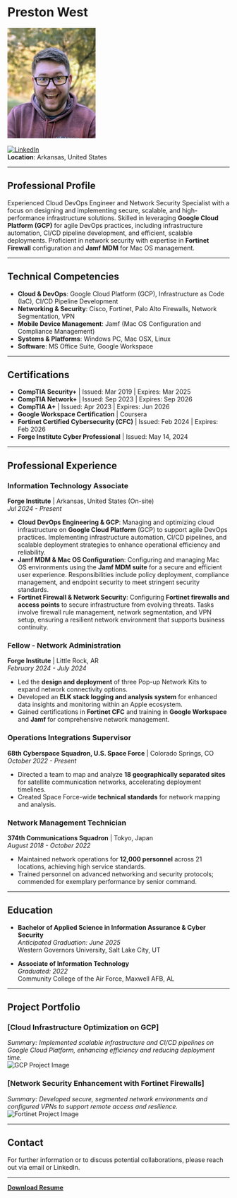# Preston West

<img src="Picture.jpg" alt="Image description" width="200" height="250"/>

[![LinkedIn](https://img.shields.io/badge/LinkedIn-Connect-blue)](https://www.linkedin.com)  
**Location**: Arkansas, United States  

<!-- ![Profile Image](Picture.jpg) -->




---

## Professional Profile

Experienced Cloud DevOps Engineer and Network Security Specialist with a focus on designing and implementing secure, scalable, and high-performance infrastructure solutions. Skilled in leveraging **Google Cloud Platform (GCP)** for agile DevOps practices, including infrastructure automation, CI/CD pipeline development, and efficient, scalable deployments. Proficient in network security with expertise in **Fortinet Firewall** configuration and **Jamf MDM** for Mac OS management.

---

## Technical Competencies

- **Cloud & DevOps**: Google Cloud Platform (GCP), Infrastructure as Code (IaC), CI/CD Pipeline Development
- **Networking & Security**: Cisco, Fortinet, Palo Alto Firewalls, Network Segmentation, VPN
- **Mobile Device Management**: Jamf (Mac OS Configuration and Compliance Management)
- **Systems & Platforms**: Windows PC, Mac OSX, Linux
- **Software**: MS Office Suite, Google Workspace

---

## Certifications

- **CompTIA Security+** | Issued: Mar 2019 | Expires: Mar 2025
- **CompTIA Network+** | Issued: Sep 2023 | Expires: Sep 2026
- **CompTIA A+** | Issued: Apr 2023 | Expires: Jun 2026
- **Google Workspace Certification** | Coursera
- **Fortinet Certified Cybersecurity (CFC)** | Issued: Feb 2024 | Expires: Feb 2026
- **Forge Institute Cyber Professional** | Issued: May 14, 2024

---

## Professional Experience

### Information Technology Associate  
**Forge Institute** | Arkansas, United States (On-site)  
_Jul 2024 - Present_

- **Cloud DevOps Engineering & GCP**: Managing and optimizing cloud infrastructure on **Google Cloud Platform** (GCP) to support agile DevOps practices. Implementing infrastructure automation, CI/CD pipelines, and scalable deployment strategies to enhance operational efficiency and reliability.
- **Jamf MDM & Mac OS Configuration**: Configuring and managing Mac OS environments using the **Jamf MDM suite** for a secure and efficient user experience. Responsibilities include policy deployment, compliance management, and endpoint security to meet stringent security standards.
- **Fortinet Firewall & Network Security**: Configuring **Fortinet firewalls and access points** to secure infrastructure from evolving threats. Tasks involve firewall rule management, network segmentation, and VPN setup, ensuring a resilient network environment that supports business continuity.

### Fellow - Network Administration  
**Forge Institute** | Little Rock, AR  
_February 2024 - July 2024_

- Led the **design and deployment** of three Pop-up Network Kits to expand network connectivity options.
- Developed an **ELK stack logging and analysis system** for enhanced data insights and monitoring within an Apple ecosystem.
- Gained certifications in **Fortinet CFC** and training in **Google Workspace** and **Jamf** for comprehensive network management.

### Operations Integrations Supervisor  
**68th Cyberspace Squadron, U.S. Space Force** | Colorado Springs, CO  
_October 2022 - Present_

- Directed a team to map and analyze **18 geographically separated sites** for satellite communication networks, accelerating deployment timelines.
- Created Space Force-wide **technical standards** for network mapping and analysis.

### Network Management Technician  
**374th Communications Squadron** | Tokyo, Japan  
_August 2018 - October 2022_

- Maintained network operations for **12,000 personnel** across 21 locations, achieving high service standards.
- Trained personnel on advanced networking and security protocols; commended for exemplary performance by senior command.

---

## Education

- **Bachelor of Applied Science in Information Assurance & Cyber Security**  
  _Anticipated Graduation: June 2025_  
  Western Governors University, Salt Lake City, UT

- **Associate of Information Technology**  
  _Graduated: 2022_  
  Community College of the Air Force, Maxwell AFB, AL

---

## Project Portfolio

### [Cloud Infrastructure Optimization on GCP]
_Summary: Implemented scalable infrastructure and CI/CD pipelines on Google Cloud Platform, enhancing efficiency and reducing deployment time._  
![GCP Project Image](path/to/gcp-project-image.jpg)

### [Network Security Enhancement with Fortinet Firewalls]
_Summary: Developed secure, segmented network environments and configured VPNs to support remote access and resilience._  
![Fortinet Project Image](path/to/fortinet-project-image.jpg)

---

## Contact

For further information or to discuss potential collaborations, please reach out via email or LinkedIn.

---

**[Download Resume](link/to/resume.pdf)**
